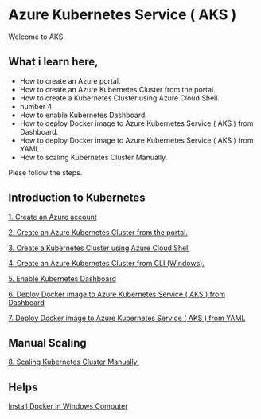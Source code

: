 # Azure Kubernetes Service ( AKS )
Welcome to AKS. 

## What i learn here,

* How to create an Azure portal.
* How to create an Azure Kubernetes Cluster from the portal.
* How to create a Kubernetes Cluster using Azure Cloud Shell.
* number 4
* How to enable Kubernetes Dashboard.
* How to deploy Docker image to Azure Kubernetes Service ( AKS ) from Dashboard.
* How to deploy Docker image to Azure Kubernetes Service ( AKS ) from YAML. 
* How to scaling Kubernetes Cluster Manually.

Plese follow the steps.

## Introduction to Kubernetes

[1. Create an Azure account](https://github.com/BuddhikaMayadunna/Aks/wiki/1.-Create-an-Azure-account)

[2. Create an Azure Kubernetes Cluster from the portal.](https://github.com/BuddhikaMayadunna/Aks/wiki/2.-Create-an-Azure-Kubernetes-Cluster-from-the-portal.)

[3. Create a Kubernetes Cluster using Azure Cloud Shell](https://github.com/BuddhikaMayadunna/Aks/wiki/3.-Create-a-Kubernetes-Cluster-using-Azure-Cloud-Shell)

[4. Create an Azure Kubernetes Cluster from CLI (Windows).](https://github.com/BuddhikaMayadunna/Aks/wiki/4.-Create-an-Azure-Kubernetes-Cluster-from-CLI-(Windows).)

[5. Enable Kubernetes Dashboard](https://github.com/BuddhikaMayadunna/Aks/wiki/5.-Enable-Kubernetes-Dashboard)

[6. Deploy Docker image to Azure Kubernetes Service ( AKS ) from Dashboard](https://github.com/BuddhikaMayadunna/Aks/wiki/6.-Deploy-Docker-image-to-Azure-Kubernetes-Service-(-AKS-)-from-Dashboard)

[7. Deploy Docker image to Azure Kubernetes Service ( AKS ) from YAML](https://github.com/BuddhikaMayadunna/Aks/wiki/7.-Deploy-Docker-image-to-Azure-Kubernetes-Service-(-AKS-)--from-YAML)

## Manual Scaling

[8. Scaling Kubernetes Cluster Manually.](https://github.com/BuddhikaMayadunna/Aks/wiki/8.-Scaling-Kubernetes-Cluster-Manually.)


## Helps 

[Install Docker in Windows Computer](https://github.com/BuddhikaMayadunna/Aks/wiki/Install-Docker-in-Windows-Computer)

